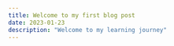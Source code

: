 ```yaml
---
title: Welcome to my first blog post
date: 2023-01-23
description: "Welcome to my learning journey"
---
```


